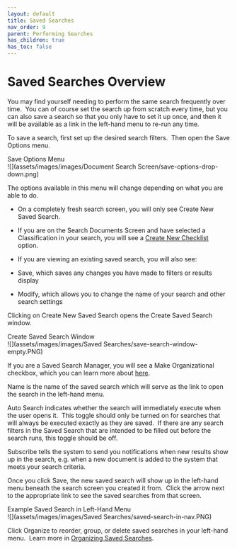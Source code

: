 ```yaml
---
layout: default
title: Saved Searches
nav_order: 9
parent: Performing Searches
has_children: true
has_toc: false
---
```

Saved Searches Overview
=======================

You may find yourself needing to perform the same search frequently over time.  You can of course set the search up from scratch every time, but you can also save a search so that you only have to set it up once, and then it will be available as a link in the left-hand menu to re-run any time.

To save a search, first set up the desired search filters.  Then open the Save Options menu.

Save Options Menu  
![](assets/images/images/Document Search Screen/save-options-drop-down.png)  

The options available in this menu will change depending on what you are able to do.  

*   On a completely fresh search screen, you will only see Create New Saved Search.  
*   If you are on the Search Documents Screen and have selected a Classification in your search, you will see a [Create New Checklist](/docs/performing-searches/saved-search/checklist) option.  
*   If you are viewing an existing saved search, you will also see:

*   Save, which saves any changes you have made to filters or results display
*   Modify, which allows you to change the name of your search and other search settings

Clicking on Create New Saved Search opens the Create Saved Search window.

Create Saved Search Window  
![](assets/images/images/Saved Searches/save-search-window-empty.PNG)

If you are a Saved Search Manager, you will see a Make Organizational checkbox, which you can learn more about [here](/docs/performing-searches/saved-search/organizational-saved-searches/).  

Name is the name of the saved search which will serve as the link to open the search in the left-hand menu.

Auto Search indicates whether the search will immediately execute when the user opens it.  This toggle should only be turned on for searches that will always be executed exactly as they are saved.  If there are any search filters in the Saved Search that are intended to be filled out before the search runs, this toggle should be off.

Subscribe tells the system to send you notifications when new results show up in the search, e.g. when a new document is added to the system that meets your search criteria.

Once you click Save, the new saved search will show up in the left-hand menu beneath the search screen you created it from.  Click the arrow next to the appropriate link to see the saved searches from that screen.

Example Saved Search in Left-Hand Menu  
![](assets/images/images/Saved Searches/saved-search-in-nav.PNG)

Click Organize to reorder, group, or delete saved searches in your left-hand menu.  Learn more in [Organizing Saved Searches](/docs/performing-searches/saved-search/organizational-saved-searches/).